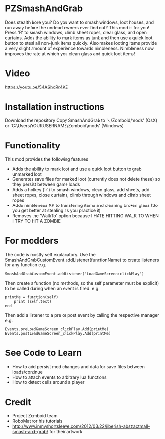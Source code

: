 # PZSmashAndGrab
Does stealth bore you? Do you want to smash windows, loot houses, and run away before the undead owners ever find out? This mod is for you! Press 'R' to smash windows, climb sheet ropes, clear glass, and open curtains. Adds the ability to mark items as junk and then use a quick loot button to steal all non-junk items quickly. Also makes looting items provide a very slight amount of experience towards nimbleness. Nimbleness now improves the rate at which you clean glass and quick loot items!

# Video

https://youtu.be/54AShcRr4KE

# Installation instructions
Download the repository
Copy SmashAndGrab to '~/Zomboid/mods'  (OsX) or 'C:\Users\YOURUSERNAME\Zomboid\mods' (Windows)

# Functionality
This mod provides the following features

- Adds the ability to mark loot and use a quick loot button to grab unmarked loot
- Generates save files for marked loot (currently does not delete these) so they persist between game loads
- Adds a hotkey ('r') to smash windows, clean glass, add sheets, add sheet ropes, close curtains, climb through windows and climb sheet ropes
- Adds nimbleness XP to transfering items and cleaning broken glass (So you get better at stealing as you practice it)
- Removes the 'WalkTo' option because I HATE HITTING WALK TO WHEN I TRY TO HIT A ZOMBIE

# For modders
The code is mostly self explanatory. Use the SmashAndGrabCustomEvent.addListener(functionName) to create listeners for any function
e.g. 
```
SmashAndGrabCustomEvent.addListener("LoadGameScreen:clickPlay")
```

Then create a function (no methods, so the self parameter must be explicit) to be called during when an event is fired. e.g.
```
printMe = function(self) 
    print (self.text)
end
```

Then add a listener to a pre or post event by calling the respective manager e.g.
```
Events.preLoadGameScreen_clickPlay.Add(printMe)
Events.postLoadGameScreen_clickPlay.Add(printMe)
```

# See Code to Learn
- How to add persist mod changes and data for save files between loads/continue
- How to attach events to arbitrary lua functions
- How to detect cells around a player

# Credit

- Project Zomboid team 
- RoboMat for his tutorials
- http://www.inmyshortsleeve.com/2012/03/22/jiberish-abstractmall-smash-and-grab/ for their artwork 

